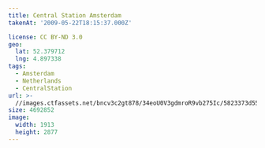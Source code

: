 ```yaml
---
title: Central Station Amsterdam
takenAt: '2009-05-22T18:15:37.000Z'

license: CC BY-ND 3.0
geo:
  lat: 52.379712
  lng: 4.897338
tags:
  - Amsterdam
  - Netherlands
  - CentralStation
url: >-
  //images.ctfassets.net/bncv3c2gt878/34eoU0V3gdmroR9vb275Ic/5823373d55cbef249f22feba4dcdf6ff/central-station-amsterdam_4419116195_o
size: 4692852
image:
  width: 1913
  height: 2877
---
```

